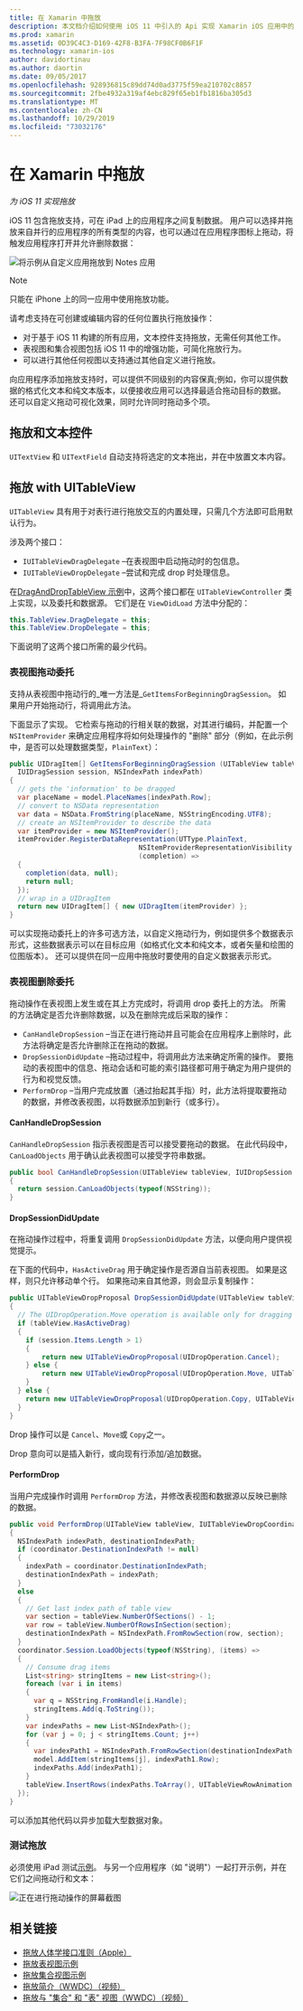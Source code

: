 ```yaml
---
title: 在 Xamarin 中拖放
description: 本文档介绍如何使用 iOS 11 中引入的 Api 实现 Xamarin iOS 应用中的拖放。 具体而言，它讨论了如何在 UITableView 中启用拖放。
ms.prod: xamarin
ms.assetid: 0D39C4C3-D169-42F8-B3FA-7F98CF0B6F1F
ms.technology: xamarin-ios
author: davidortinau
ms.author: daortin
ms.date: 09/05/2017
ms.openlocfilehash: 928936815c89dd74d0ad3775f59ea210702c8857
ms.sourcegitcommit: 2fbe4932a319af4ebc829f65eb1fb1816ba305d3
ms.translationtype: MT
ms.contentlocale: zh-CN
ms.lasthandoff: 10/29/2019
ms.locfileid: "73032176"
---
```

# <a name="drag-and-drop-in-xamarinios"></a>在 Xamarin 中拖放

_为 iOS 11 实现拖放_

iOS 11 包含拖放支持，可在 iPad 上的应用程序之间复制数据。 用户可以选择并拖放来自并行的应用程序的所有类型的内容，也可以通过在应用程序图标上拖动，将触发应用程序打开并允许删除数据：

![将示例从自定义应用拖放到 Notes 应用](drag-and-drop-images/drag-drop-sml.png)

> [!NOTE]
> 只能在 iPhone 上的同一应用中使用拖放功能。

请考虑支持在可创建或编辑内容的任何位置执行拖放操作：

- 对于基于 iOS 11 构建的所有应用，文本控件支持拖放，无需任何其他工作。
- 表视图和集合视图包括 iOS 11 中的增强功能，可简化拖放行为。
- 可以进行其他任何视图以支持通过其他自定义进行拖放。

向应用程序添加拖放支持时，可以提供不同级别的内容保真;例如，你可以提供数据的格式化文本和纯文本版本，以便接收应用可以选择最适合拖动目标的数据。 还可以自定义拖动可视化效果，同时允许同时拖动多个项。

## <a name="drag-and-drop-with-text-controls"></a>拖放和文本控件

`UITextView` 和 `UITextField` 自动支持将选定的文本拖出，并在中放置文本内容。

<a name="uitableview" />

## <a name="drag-and-drop-with-uitableview"></a>拖放 with UITableView

`UITableView` 具有用于对表行进行拖放交互的内置处理，只需几个方法即可启用默认行为。

涉及两个接口：

- `IUITableViewDragDelegate` –在表视图中启动拖动时的包信息。
- `IUITableViewDropDelegate` –尝试和完成 drop 时处理信息。

在[DragAndDropTableView 示例](https://docs.microsoft.com/samples/xamarin/ios-samples/ios11-draganddroptableview)中，这两个接口都在 `UITableViewController` 类上实现，以及委托和数据源。 它们是在 `ViewDidLoad` 方法中分配的：

```csharp
this.TableView.DragDelegate = this;
this.TableView.DropDelegate = this;
```

下面说明了这两个接口所需的最少代码。

### <a name="table-view-drag-delegate"></a>表视图拖动委托

支持从表视图中拖动行的_唯一方法是_`GetItemsForBeginningDragSession`。 如果用户开始拖动行，将调用此方法。

下面显示了实现。 它检索与拖动的行相关联的数据，对其进行编码，并配置一个 `NSItemProvider` 来确定应用程序将如何处理操作的 "删除" 部分（例如，在此示例中，是否可以处理数据类型，`PlainText`）：

```csharp
public UIDragItem[] GetItemsForBeginningDragSession (UITableView tableView,
  IUIDragSession session, NSIndexPath indexPath)
{
  // gets the 'information' to be dragged
  var placeName = model.PlaceNames[indexPath.Row];
  // convert to NSData representation
  var data = NSData.FromString(placeName, NSStringEncoding.UTF8);
  // create an NSItemProvider to describe the data
  var itemProvider = new NSItemProvider();
  itemProvider.RegisterDataRepresentation(UTType.PlainText,
                                NSItemProviderRepresentationVisibility.All,
                                (completion) =>
  {
    completion(data, null);
    return null;
  });
  // wrap in a UIDragItem
  return new UIDragItem[] { new UIDragItem(itemProvider) };
}
```

可以实现拖动委托上的许多可选方法，以自定义拖动行为，例如提供多个数据表示形式，这些数据表示可以在目标应用（如格式化文本和纯文本，或者矢量和绘图的位图版本）。 还可以提供在同一应用中拖放时要使用的自定义数据表示形式。

### <a name="table-view-drop-delegate"></a>表视图删除委托

拖动操作在表视图上发生或在其上方完成时，将调用 drop 委托上的方法。 所需的方法确定是否允许删除数据，以及在删除完成后采取的操作：

- `CanHandleDropSession` –当正在进行拖动并且可能会在应用程序上删除时，此方法将确定是否允许删除正在拖动的数据。
- `DropSessionDidUpdate` –拖动过程中，将调用此方法来确定所需的操作。 要拖动的表视图中的信息、拖动会话和可能的索引路径都可用于确定为用户提供的行为和视觉反馈。
- `PerformDrop` –当用户完成放置（通过抬起其手指）时，此方法将提取要拖动的数据，并修改表视图，以将数据添加到新行（或多行）。

#### <a name="canhandledropsession"></a>CanHandleDropSession

`CanHandleDropSession` 指示表视图是否可以接受要拖动的数据。 在此代码段中，`CanLoadObjects` 用于确认此表视图可以接受字符串数据。

```csharp
public bool CanHandleDropSession(UITableView tableView, IUIDropSession session)
{
  return session.CanLoadObjects(typeof(NSString));
}
```

#### <a name="dropsessiondidupdate"></a>DropSessionDidUpdate

在拖动操作过程中，将重复调用 `DropSessionDidUpdate` 方法，以便向用户提供视觉提示。

在下面的代码中，`HasActiveDrag` 用于确定操作是否源自当前表视图。 如果是这样，则只允许移动单个行。
如果拖动来自其他源，则会显示复制操作：

```csharp
public UITableViewDropProposal DropSessionDidUpdate(UITableView tableView, IUIDropSession session, NSIndexPath destinationIndexPath)
{
  // The UIDropOperation.Move operation is available only for dragging within a single app.
  if (tableView.HasActiveDrag)
  {
    if (session.Items.Length > 1)
    {
        return new UITableViewDropProposal(UIDropOperation.Cancel);
    } else {
        return new UITableViewDropProposal(UIDropOperation.Move, UITableViewDropIntent.InsertAtDestinationIndexPath);
    }
  } else {
    return new UITableViewDropProposal(UIDropOperation.Copy, UITableViewDropIntent.InsertAtDestinationIndexPath);
  }
}
```

Drop 操作可以是 `Cancel`、`Move`或 `Copy`之一。

Drop 意向可以是插入新行，或向现有行添加/追加数据。

#### <a name="performdrop"></a>PerformDrop

当用户完成操作时调用 `PerformDrop` 方法，并修改表视图和数据源以反映已删除的数据。

```csharp
public void PerformDrop(UITableView tableView, IUITableViewDropCoordinator coordinator)
{
  NSIndexPath indexPath, destinationIndexPath;
  if (coordinator.DestinationIndexPath != null)
  {
    indexPath = coordinator.DestinationIndexPath;
    destinationIndexPath = indexPath;
  }
  else
  {
    // Get last index path of table view
    var section = tableView.NumberOfSections() - 1;
    var row = tableView.NumberOfRowsInSection(section);
    destinationIndexPath = NSIndexPath.FromRowSection(row, section);
  }
  coordinator.Session.LoadObjects(typeof(NSString), (items) =>
  {
    // Consume drag items
    List<string> stringItems = new List<string>();
    foreach (var i in items)
    {
      var q = NSString.FromHandle(i.Handle);
      stringItems.Add(q.ToString());
    }
    var indexPaths = new List<NSIndexPath>();
    for (var j = 0; j < stringItems.Count; j++)
    {
      var indexPath1 = NSIndexPath.FromRowSection(destinationIndexPath.Row + j, destinationIndexPath.Section);
      model.AddItem(stringItems[j], indexPath1.Row);
      indexPaths.Add(indexPath1);
    }
    tableView.InsertRows(indexPaths.ToArray(), UITableViewRowAnimation.Automatic);
  });
}
```

可以添加其他代码以异步加载大型数据对象。

### <a name="testing-drag-and-drop"></a>测试拖放

必须使用 iPad 测试[示例](https://docs.microsoft.com/samples/xamarin/ios-samples/ios11-draganddroptableview)。
与另一个应用程序（如 "说明"）一起打开示例，并在它们之间拖动行和文本：

![正在进行拖动操作的屏幕截图](drag-and-drop-images/01-sml.png)

## <a name="related-links"></a>相关链接

- [拖放人体学接口准则（Apple）](https://developer.apple.com/ios/human-interface-guidelines/interaction/drag-and-drop/)
- [拖放表视图示例](https://docs.microsoft.com/samples/xamarin/ios-samples/ios11-draganddroptableview)
- [拖放集合视图示例](https://docs.microsoft.com/samples/xamarin/ios-samples/ios11-draganddropcollectionview)
- [拖放简介（WWDC）（视频）](https://developer.apple.com/videos/play/wwdc2017/203/)
- [拖放与 "集合" 和 "表" 视图（WWDC）（视频）](https://developer.apple.com/videos/play/wwdc2017/223/)
